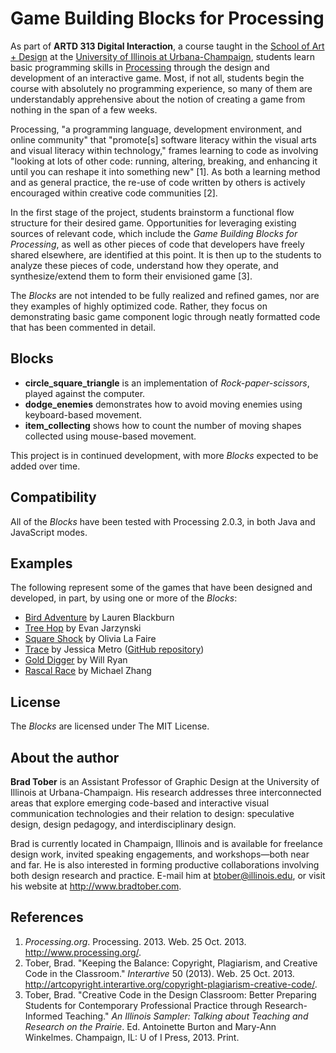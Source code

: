 Game Building Blocks for Processing
===================================

As part of **ARTD 313 Digital Interaction**, a course taught in the [School of Art + Design](http://art.illinois.edu) at the [University of Illinois at Urbana-Champaign](http://www.illinois.edu), students learn basic programming skills in [Processing](http://www.processing.org) through the design and development of an interactive game. Most, if not all, students begin the course with absolutely no programming experience, so many of them are understandably apprehensive about the notion of creating a game from nothing in the span of a few weeks.

Processing, "a programming language, development environment, and online community" that "promote[s] software literacy within the visual arts and visual literacy within technology," frames learning to code as involving "looking at lots of other code: running, altering, breaking, and enhancing it until you can reshape it into something new" [1]. As both a learning method and as general practice, the re-use of code written by others is actively encouraged within creative code communities [2].

In the first stage of the project, students brainstorm a functional flow structure for their desired game. Opportunities for leveraging existing sources of relevant code, which include the *Game Building Blocks for Processing*, as well as other pieces of code that developers have freely shared elsewhere, are identified at this point. It is then up to the students to analyze these pieces of code, understand how they operate, and synthesize/extend them to form their envisioned game [3].

The *Blocks* are not intended to be fully realized and refined games, nor are they examples of highly optimized code. Rather, they focus on demonstrating basic game component logic through neatly formatted code that has been commented in detail.


Blocks
------

- **circle\_square\_triangle** is an implementation of *Rock-paper-scissors*, played against the computer.
- **dodge\_enemies** demonstrates how to avoid moving enemies using keyboard-based movement.
- **item\_collecting** shows how to count the number of moving shapes collected using mouse-based movement.

This project is in continued development, with more *Blocks* expected to be added over time.


Compatibility
-------------

All of the *Blocks* have been tested with Processing 2.0.3, in both Java and JavaScript modes.


Examples
--------

The following represent some of the games that have been designed and developed, in part, by using one or more of the *Blocks*:

- [Bird Adventure](http://cargocollective.com/laurenblackburn/bird-adventure) by Lauren Blackburn
- [Tree Hop](http://www.evanjarzynski.com/tree_hop.html) by Evan Jarzynski
- [Square Shock](http://www.olivialafaire.com/game.html) by Olivia La Faire
- [Trace](http://www.jessicametro.com/trace) by Jessica Metro ([GitHub repository](https://github.com/jessicametro/game---tracing))
- [Gold Digger](http://willryan.us/golddigger.html) by Will Ryan
- [Rascal Race](http://michaelzhangdesign.com/rascalrace.html) by Michael Zhang 


License
-------

The *Blocks* are licensed under The MIT License.


About the author
----------------

**Brad Tober** is an Assistant Professor of Graphic Design at the University of Illinois at Urbana-Champaign. His research addresses three interconnected areas that explore emerging code-based and interactive visual communication technologies and their relation to design: speculative design, design pedagogy, and interdisciplinary design.

Brad is currently located in Champaign, Illinois and is available for freelance design work, invited speaking engagements, and workshops&mdash;both near and far. He is also interested in forming productive collaborations involving both design research and practice. E-mail him at <btober@illinois.edu>, or visit his website at <http://www.bradtober.com>.


References
----------

1. *Processing.org*. Processing. 2013. Web. 25 Oct. 2013. <http://www.processing.org/>.
2. Tober, Brad. "Keeping the Balance: Copyright, Plagiarism, and Creative Code in the Classroom." *Interartive* 50 (2013). Web. 25 Oct. 2013. <http://artcopyright.interartive.org/copyright-plagiarism-creative-code/>.
3. Tober, Brad. "Creative Code in the Design Classroom: Better Preparing Students for Contemporary Professional Practice through Research-Informed Teaching." *An Illinois Sampler: Talking about Teaching and Research on the Prairie*. Ed. Antoinette Burton and Mary-Ann Winkelmes. Champaign, IL: U of I Press, 2013. Print. 